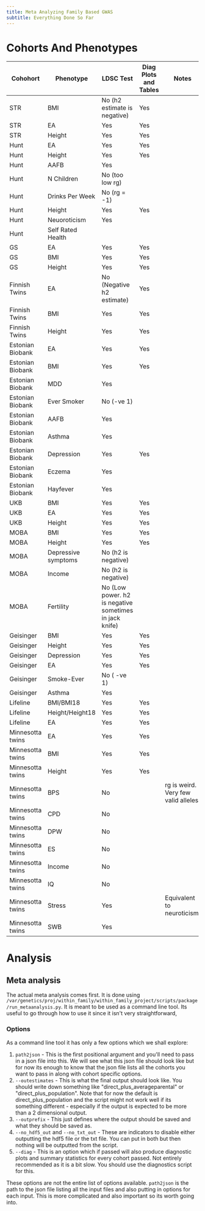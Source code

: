 ```yaml
---
title: Meta Analyzing Family Based GWAS
subtitle: Everything Done So Far
---
```


# Cohorts And Phenotypes

| Cohohort | Phenotype | LDSC Test | Diag Plots and Tables | Notes |
| -------- | --------- | ------------------- | ----- | ------------ |
| STR | BMI | No (h2 estimate is negative) | Yes | |
| STR | EA | Yes |  Yes |  |
| STR | Height | Yes |  Yes |  |
| Hunt | EA | Yes | Yes |  |
| Hunt | Height | Yes | Yes |  |
| Hunt | AAFB | Yes | | |
| Hunt | N Children | No (too low rg) | | |
| Hunt | Drinks Per Week | No (rg = -1) | | |
| Hunt | Height | Yes | Yes | |
| Hunt | Neuoroticism | Yes | | |
| Hunt | Self Rated Health | | | |
| GS | EA | Yes | Yes |  |
| GS | BMI | Yes | Yes |  |
| GS | Height | Yes | Yes |  |
| Finnish Twins | EA| No (Negative h2 estimate) | Yes | |
| Finnish Twins | BMI | Yes | Yes | |
| Finnish Twins | Height | Yes | Yes | |
| Estonian Biobank | EA | Yes | Yes | |
| Estonian Biobank | BMI | Yes | Yes | |
| Estonian Biobank | MDD | Yes | |  | 
| Estonian Biobank | Ever Smoker | No (-ve 1) | | |
| Estonian Biobank | AAFB | Yes | | |
| Estonian Biobank | Asthma | Yes | | |
| Estonian Biobank | Depression | Yes | Yes | |
| Estonian Biobank | Eczema | Yes | | |
| Estonian Biobank | Hayfever | Yes | | |
| UKB | BMI | Yes | Yes | |
| UKB | EA | Yes | Yes | |
| UKB | Height | Yes | Yes | |
| MOBA | BMI | Yes | Yes | |
| MOBA | Height | Yes | Yes | |
| MOBA | Depressive symptoms | No  (h2 is negative) | | |
| MOBA | Income | No (h2 is negative) | | |
| MOBA | Fertility | No (Low power. h2 is negative sometimes in jack knife) | | |
| Geisinger | BMI | Yes | Yes | |
| Geisinger | Height | Yes | Yes | |
| Geisinger | Depression | Yes | Yes | |
| Geisinger | EA | Yes | Yes | |
| Geisinger | Smoke-Ever | No ( -ve 1) | | |
| Geisinger | Asthma | Yes | | |
| Lifeline | BMI/BMI18 | Yes | Yes | |
| Lifeline | Height/Height18 | Yes | Yes | |
| Lifeline | EA | Yes | Yes  | |
| Minnesotta twins | EA | Yes | Yes | |
| Minnesotta twins | BMI | Yes | Yes | |
| Minnesotta twins | Height | Yes | Yes | | 
| Minnesotta twins | BPS | No | | rg is weird. Very few valid alleles |
| Minnesotta twins | CPD | No | | |
| Minnesotta twins | DPW | No | | |
| Minnesotta twins | ES | No | | |
| Minnesotta twins | Income | No | | |
| Minnesotta twins | IQ | No | | |
| Minnesotta twins | Stress | Yes | | Equivalent to neuroticism. |
| Minnesotta twins | SWB | Yes | | |



# Analysis

## Meta analysis

The actual meta analysis comes first. It is done using `/var/genetics/proj/within_family/within_family_project/scripts/package/run_metaanalysis.py`. It is meant to be used as a command line tool. Its useful to go through how to use it since it isn't very straightforward,

### Options

As a command line tool it has only a few options which we shall explore:

1. `path2json` - This is the first positional argument and you'll need to pass in a json file into this. We will see what this json file should look like but for now its enough to know that the json file lists all the cohorts you want to pass in along with cohort specific options.
2. `--outestimates` - This is what the final output should look like. You should write down something like "direct_plus_averageparental" or "direct_plus_population". Note that for now the default is direct_plus_population and the script might not work well if its something different - especially if the output is expected to be more than a 2 dimensional output.
3.  `--outprefix` - This just defines where the output should be saved and what they should be saved as.
4. `--no_hdf5_out` and `--no_txt_out` - These are indicators to disable either outputting the hdf5 file or the txt file. You can put in both but then nothing will be outputted from the script.
5. `--diag` - This is an option which if passed will also produce diagnostic plots and summary statistics for every cohort passed. Not entirely recommended as it is a bit slow. You should use the diagnostics script for this.

These options are not the entire list of options available. `path2json` is the path to the json file listing all the input files and also putting in options for each input. This is more complicated and also important so its worth going into.


